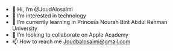 - 👋 Hi, I’m @JoudAlosaimi
- 👀 I’m interested in technology
- 🌱 I’m currently learning in Princess Nourah Bint Abdul Rahman University
- 💞️ I’m looking to collaborate on Apple Academy
- 📫 How to reach me Joudbalosaimi@gmail.com

<!---
JoudAlosaimi/JoudAlosaimi is a ✨ special ✨ repository because its `README.md` (this file) appears on your GitHub profile.
You can click the Preview link to take a look at your changes.
--->
